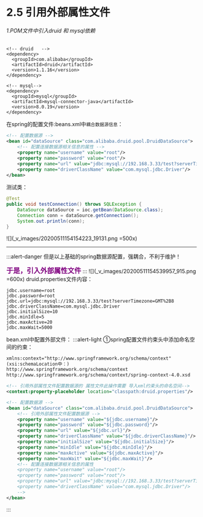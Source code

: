 # 2.5 引用外部属性文件 
###### 1.POM文件中引入druid 和 mysql依赖
```pom
<!-- druid   -->
<dependency>
  <groupId>com.alibaba</groupId>
  <artifactId>druid</artifactId>
  <version>1.1.16</version>
</dependency>

<!-- mysql-->
<dependency>
  <groupId>mysql</groupId>
  <artifactId>mysql-connector-java</artifactId>
  <version>8.0.19</version>
</dependency>
```
在spring的配置文件:beans.xml中`耦合数据源信息`：
```xml
<!-- 配置数据源 -->
<bean id="dataSource" class="com.alibaba.druid.pool.DruidDataSource">
    <!-- 配置连接数据源相关信息的属性 -->
    <property name="username" value="root"/>
    <property name="password" value="root"/>
    <property name="url" value="jdbc:mysql://192.168.3.33/test?serverTimezone=GMT%2B8"/>
    <property name="driverClassName" value="com.mysql.jdbc.Driver"/>
</bean>
```
测试类：
```java
@Test
public void testConnection() throws SQLException {
    DataSource dataSource = ioc.getBean(DataSource.class);
    Connection conn = dataSource.getConnection();
    System.out.println(conn);
}
```
![](_v_images/20200511154154223_19131.png =500x)
***
:::alert-danger
但是以上基础的spring数据源配置，强耦合，不利于维护！

<font color=purple size=4>**于是，引入外部属性文件**</font>
:::
![](_v_images/20200511154539957_915.png =600x)
druid.properties文件内容：
```properties
jdbc.username=root
jdbc.password=root
jdbc.url=jdbc:mysql://192.168.3.33/test?serverTimezone=GMT%2B8
jdbc.driverClassName=com.mysql.jdbc.Driver
jdbc.initialSize=10
jdbc.minIdle=5
jdbc.maxActive=20
jdbc.maxWait=5000
```
bean.xml中配置外部文件：
:::alert-light
①spring配置文件约束头中添加命名空间的约束：
```xml
xmlns:context="http://www.springframework.org/schema/context"
(xsi:schemaLocation中：)
http://www.springframework.org/schema/context
http://www.springframework.org/schema/context/spring-context-4.0.xsd
```

```xml
<!-- 引用外部属性文件配置数据源的 属性文件此操作需要 导入xml约束头的命名空间-->
<context:property-placeholder location="classpath:druid.properties"/>

<!-- 配置数据源 -->
<bean id="dataSource" class="com.alibaba.druid.pool.DruidDataSource">
    <!-- 引用外部属性文件配置数据源 -->
    <property name="username" value="${jdbc.username}"/>
    <property name="password" value="${jdbc.password}"/>
    <property name="url" value="${jdbc.url}"/>
    <property name="driverClassName" value="${jdbc.driverClassName}"/>
    <property name="initialSize" value="${jdbc.initialSize}"/>
    <property name="minIdle" value="${jdbc.minIdle}"/>
    <property name="maxActive" value="${jdbc.maxActive}"/>
    <property name="maxWait" value="${jdbc.maxWait}"/>
    <!-- 配置连接数据源相关信息的属性
    <property name="username" value="root"/>
    <property name="password" value="root"/>
    <property name="url" value="jdbc:mysql://192.168.3.33/test?serverTimezone=GMT%2B8"/>
    <property name="driverClassName" value="com.mysql.jdbc.Driver"/>
    -->
</bean>
```
:::




